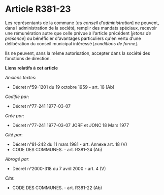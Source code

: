 # Article R381-23

Les représentants de la commune [*au conseil d'administration*] ne peuvent, dans l'administration de la société, remplir des
mandats spéciaux, recevoir une rémunération autre que celle prévue à l'article précédent [*jetons de présence*] ou bénéficier
d'avantages particuliers qu'en vertu d'une délibération du conseil municipal intéressé [*conditions de forme*].

Ils ne peuvent, sans la même autorisation, accepter dans la société des fonctions de direction.

**Liens relatifs à cet article**

_Anciens textes_:

  - Décret n°59-1201 du 19 octobre 1959 - art. 16 (Ab)

_Codifié par_:

  - Décret n°77-241 1977-03-07

_Créé par_:

  - Décret n°77-241 1977-03-07 JORF et JONC 18 Mars 1977

_Cité par_:

  - Décret n°81-242 du 11 mars 1981 - art. Annexe art. 18 (V)
  - CODE DES COMMUNES. - art. R381-24 (Ab)

_Abrogé par_:

  - Décret n°2000-318 du 7 avril 2000 - art. 4 (V)

_Cite_:

  - CODE DES COMMUNES. - art. R381-22 (Ab)
